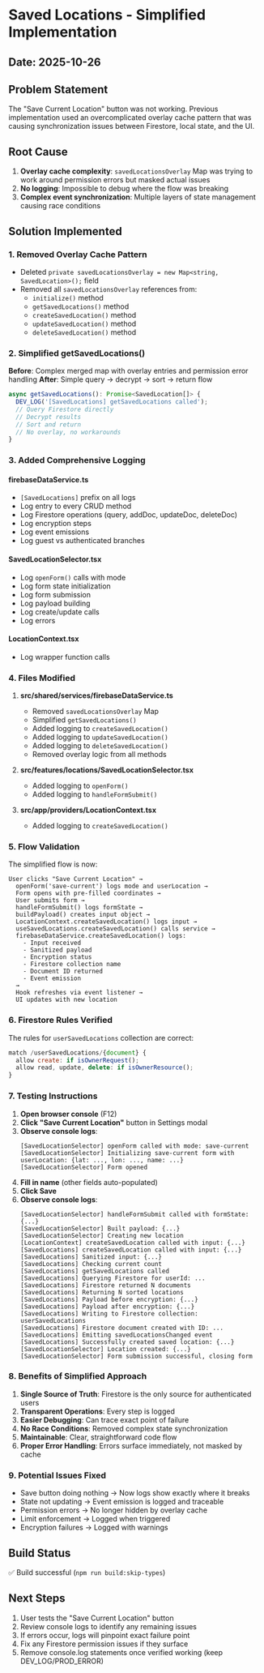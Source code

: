 # Saved Locations - Simplified Implementation

## Date: 2025-10-26

## Problem Statement
The "Save Current Location" button was not working. Previous implementation used an overcomplicated overlay cache pattern that was causing synchronization issues between Firestore, local state, and the UI.

## Root Cause
1. **Overlay cache complexity**: `savedLocationsOverlay` Map was trying to work around permission errors but masked actual issues
2. **No logging**: Impossible to debug where the flow was breaking
3. **Complex event synchronization**: Multiple layers of state management causing race conditions

## Solution Implemented

### 1. Removed Overlay Cache Pattern
- Deleted `private savedLocationsOverlay = new Map<string, SavedLocation>();` field
- Removed all `savedLocationsOverlay` references from:
  - `initialize()` method
  - `getSavedLocations()` method  
  - `createSavedLocation()` method
  - `updateSavedLocation()` method
  - `deleteSavedLocation()` method

### 2. Simplified getSavedLocations()
**Before**: Complex merged map with overlay entries and permission error handling
**After**: Simple query → decrypt → sort → return flow

```typescript
async getSavedLocations(): Promise<SavedLocation[]> {
  DEV_LOG('[SavedLocations] getSavedLocations called');
  // Query Firestore directly
  // Decrypt results
  // Sort and return
  // No overlay, no workarounds
}
```

### 3. Added Comprehensive Logging

#### firebaseDataService.ts
- `[SavedLocations]` prefix on all logs
- Log entry to every CRUD method
- Log Firestore operations (query, addDoc, updateDoc, deleteDoc)
- Log encryption steps
- Log event emissions
- Log guest vs authenticated branches

#### SavedLocationSelector.tsx
- Log `openForm()` calls with mode
- Log form state initialization
- Log form submission
- Log payload building
- Log create/update calls
- Log errors

#### LocationContext.tsx
- Log wrapper function calls

### 4. Files Modified

1. **src/shared/services/firebaseDataService.ts**
   - Removed `savedLocationsOverlay` Map
   - Simplified `getSavedLocations()` 
   - Added logging to `createSavedLocation()`
   - Added logging to `updateSavedLocation()`
   - Added logging to `deleteSavedLocation()`
   - Removed overlay logic from all methods

2. **src/features/locations/SavedLocationSelector.tsx**
   - Added logging to `openForm()`
   - Added logging to `handleFormSubmit()`

3. **src/app/providers/LocationContext.tsx**
   - Added logging to `createSavedLocation()`

### 5. Flow Validation

The simplified flow is now:
```
User clicks "Save Current Location" →
  openForm('save-current') logs mode and userLocation →
  Form opens with pre-filled coordinates →
  User submits form →
  handleFormSubmit() logs formState →
  buildPayload() creates input object →
  LocationContext.createSavedLocation() logs input →
  useSavedLocations.createSavedLocation() calls service →
  firebaseDataService.createSavedLocation() logs:
    - Input received
    - Sanitized payload
    - Encryption status
    - Firestore collection name
    - Document ID returned
    - Event emission
  →
  Hook refreshes via event listener →
  UI updates with new location
```

### 6. Firestore Rules Verified
The rules for `userSavedLocations` collection are correct:
```javascript
match /userSavedLocations/{document} {
  allow create: if isOwnerRequest();
  allow read, update, delete: if isOwnerResource();
}
```

### 7. Testing Instructions

1. **Open browser console** (F12)
2. **Click "Save Current Location"** button in Settings modal
3. **Observe console logs**:
   ```
   [SavedLocationSelector] openForm called with mode: save-current
   [SavedLocationSelector] Initializing save-current form with userLocation: {lat: ..., lon: ..., name: ...}
   [SavedLocationSelector] Form opened
   ```
4. **Fill in name** (other fields auto-populated)
5. **Click Save**
6. **Observe console logs**:
   ```
   [SavedLocationSelector] handleFormSubmit called with formState: {...}
   [SavedLocationSelector] Built payload: {...}
   [SavedLocationSelector] Creating new location
   [LocationContext] createSavedLocation called with input: {...}
   [SavedLocations] createSavedLocation called with input: {...}
   [SavedLocations] Sanitized input: {...}
   [SavedLocations] Checking current count
   [SavedLocations] getSavedLocations called
   [SavedLocations] Querying Firestore for userId: ...
   [SavedLocations] Firestore returned N documents
   [SavedLocations] Returning N sorted locations
   [SavedLocations] Payload before encryption: {...}
   [SavedLocations] Payload after encryption: {...}
   [SavedLocations] Writing to Firestore collection: userSavedLocations
   [SavedLocations] Firestore document created with ID: ...
   [SavedLocations] Emitting savedLocationsChanged event
   [SavedLocations] Successfully created saved location: {...}
   [SavedLocationSelector] Location created: {...}
   [SavedLocationSelector] Form submission successful, closing form
   ```

### 8. Benefits of Simplified Approach

1. **Single Source of Truth**: Firestore is the only source for authenticated users
2. **Transparent Operations**: Every step is logged
3. **Easier Debugging**: Can trace exact point of failure
4. **No Race Conditions**: Removed complex state synchronization
5. **Maintainable**: Clear, straightforward code flow
6. **Proper Error Handling**: Errors surface immediately, not masked by cache

### 9. Potential Issues Fixed

- Save button doing nothing → Now logs show exactly where it breaks
- State not updating → Event emission is logged and traceable
- Permission errors → No longer hidden by overlay cache
- Limit enforcement → Logged when triggered
- Encryption failures → Logged with warnings

## Build Status
✅ Build successful (`npm run build:skip-types`)

## Next Steps
1. User tests the "Save Current Location" button
2. Review console logs to identify any remaining issues
3. If errors occur, logs will pinpoint exact failure point
4. Fix any Firestore permission issues if they surface
5. Remove console.log statements once verified working (keep DEV_LOG/PROD_ERROR)
